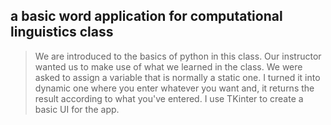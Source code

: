 ## a basic word application for computational linguistics class
> We are introduced to the basics of python in this class. Our instructor wanted us to make use of what we learned in the class.
> We were asked to assign a variable that is normally a static one. I turned it into dynamic one where you enter whatever you want and, it returns the result according to what you've entered.
> I use TKinter to create a basic UI for the app.
